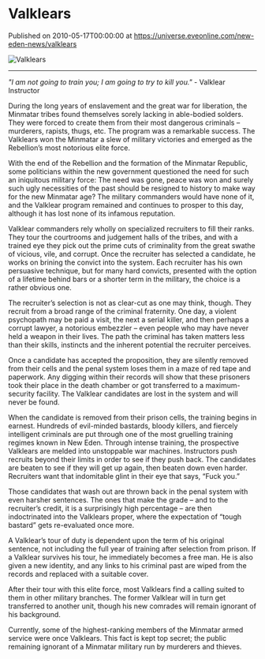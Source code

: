 # Valklears
Published on 2010-05-17T00:00:00 at https://universe.eveonline.com/new-eden-news/valklears

![Valklears](https://web.ccpgamescdn.com/communityassets/img/chronicles/chronicleImage/Valklears.jpg)

---

*"I am not going to train you; I am going to try to kill you."*
\- Valklear Instructor

During the long years of enslavement and the great war for liberation, the Minmatar tribes found themselves sorely lacking in able-bodied solders. They were forced to create them from their most dangerous criminals – murderers, rapists, thugs, etc. The program was a remarkable success. The Valklears won the Minmatar a slew of military victories and emerged as the Rebellion’s most notorious elite force.

With the end of the Rebellion and the formation of the Minmatar Republic, some politicians within the new government questioned the need for such an iniquitous military force: The need was gone, peace was won and surely such ugly necessities of the past should be resigned to history to make way for the new Minmatar age? The military commanders would have none of it, and the Valklear program remained and continues to prosper to this day, although it has lost none of its infamous reputation.

Valklear commanders rely wholly on specialized recruiters to fill their ranks. They tour the courtrooms and judgement halls of the tribes, and with a trained eye they pick out the prime cuts of criminality from the great swathe of vicious, vile, and corrupt. Once the recruiter has selected a candidate, he works on brining the convict into the system. Each recruiter has his own persuasive technique, but for many hard convicts, presented with the option of a lifetime behind bars or a shorter term in the military, the choice is a rather obvious one.

The recruiter’s selection is not as clear-cut as one may think, though. They recruit from a broad range of the criminal fraternity. One day, a violent psychopath may be paid a visit, the next a serial killer, and then perhaps a corrupt lawyer, a notorious embezzler – even people who may have never held a weapon in their lives. The path the criminal has taken matters less than their skills, instincts and the inherent potential the recruiter perceives.

Once a candidate has accepted the proposition, they are silently removed from their cells and the penal system loses them in a maze of red tape and paperwork. Any digging within their records will show that these prisoners took their place in the death chamber or got transferred to a maximum-security facility. The Valklear candidates are lost in the system and will never be found.

When the candidate is removed from their prison cells, the training begins in earnest. Hundreds of evil-minded bastards, bloody killers, and fiercely intelligent criminals are put through one of the most gruelling training regimes known in New Eden. Through intense training, the prospective Valklears are melded into unstoppable war machines. Instructors push recruits beyond their limits in order to see if they push back. The candidates are beaten to see if they will get up again, then beaten down even harder. Recruiters want that indomitable glint in their eye that says, “Fuck you.”

Those candidates that wash out are thrown back in the penal system with even harsher sentences. The ones that make the grade – and to the recruiter’s credit, it is a surprisingly high percentage – are then indoctrinated into the Valklears proper, where the expectation of “tough bastard” gets re-evaluated once more.

A Valklear’s tour of duty is dependent upon the term of his original sentence, not including the full year of training after selection from prison. If a Valklear survives his tour, he immediately becomes a free man. He is also given a new identity, and any links to his criminal past are wiped from the records and replaced with a suitable cover.

After their tour with this elite force, most Valklears find a calling suited to them in other military branches. The former Valklear will in turn get transferred to another unit, though his new comrades will remain ignorant of his background.

Currently, some of the highest-ranking members of the Minmatar armed service were once Valklears. This fact is kept top secret; the public remaining ignorant of a Minmatar military run by murderers and thieves. 

